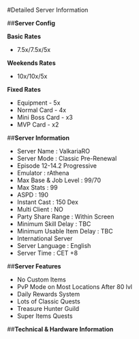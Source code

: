 
#Detailed Server Information

##**Server Config**

**Basic Rates**

+ 7.5x/7.5x/5x

**Weekends Rates**

+ 10x/10x/5x

**Fixed Rates**

+ Equipment - 5x
+ Normal Card - 4x
+ Mini Boss Card - x3
+ MVP Card - x2

##**Server Information**

+ Server Name : ValkariaRO
+ Server Mode : Classic Pre-Renewal
+ Episode 12-14.2 Progressive
+ Emulator : rAthena
+ Max Base & Job Level : 99/70
+ Max Stats : 99
+ ASPD : 190
+ Instant Cast : 150 Dex
+ Multi Client : NO
+ Party Share Range : Within Screen
+ Minimum Skill Delay : TBC
+ Minimum Usable Item Delay : TBC
+ International Server
+ Server Language : English
+ Server Time : CET +8

##**Server Features**

+ No Custom Items
+ PvP Mode on Most Locations After 80 lvl
+ Daily Rewards System
+ Lots of Classic Quests
+ Treasure Hunter Guild
+ Super Items Quests

##**Technical & Hardware Information**


